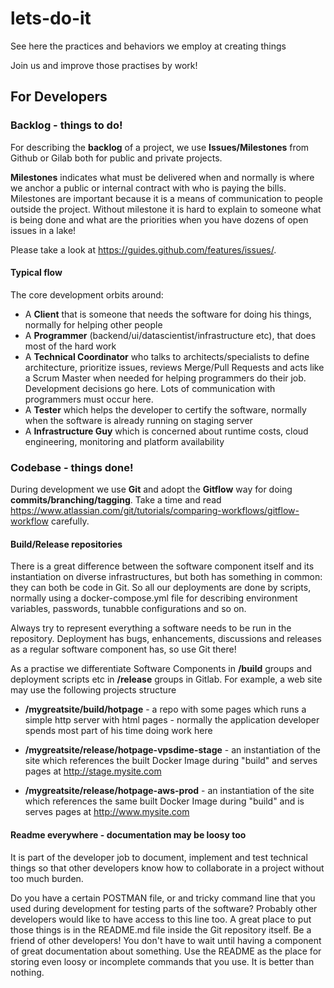 # lets-do-it
See here the practices and behaviors we employ at creating things

Join us and improve those practises by work!

## For Developers

### Backlog - things to do!

For describing the **backlog** of a project, we use **Issues/Milestones** from Github or Gilab both for public and private projects.

**Milestones** indicates what must be delivered when and normally is where we anchor a public or internal contract with who is paying the bills. Milestones are important because it is a means of communication to people outside the project. Without milestone it is hard to explain to someone what is being done and what are the priorities when you have dozens of open issues in a lake!

Please take a look at https://guides.github.com/features/issues/.

#### Typical flow

The core development orbits around:

* A **Client** that is someone that needs the software for doing his things, normally for helping other people
* A **Programmer** (backend/ui/datascientist/infrastructure etc), that does most of the hard work
* A **Technical Coordinator** who talks to architects/specialists to define architecture, prioritize issues, reviews Merge/Pull Requests and acts like a Scrum Master when needed for helping programmers do their job. Development decisions go here. Lots of communication with programmers must occur here.
* A **Tester** which helps the developer to certify the software, normally when the software is already running on staging server
* A **Infrastructure Guy** which is concerned about runtime costs, cloud engineering, monitoring and platform availability

### Codebase - things done!

During development we use **Git** and adopt the **Gitflow** way for doing **commits/branching/tagging**.
Take a time and read https://www.atlassian.com/git/tutorials/comparing-workflows/gitflow-workflow carefully.

#### Build/Release repositories

There is a great difference between the software component itself and its instantiation on diverse infrastructures, but both has something in common: they can both be code in Git. So all our deployments are done by scripts, normally using a docker-compose.yml file for describing environment variables, passwords, tunabble configurations and so on.

Always try to represent everything a software needs to be run in the repository. Deployment has bugs, enhancements, discussions and releases as a regular software component has, so use Git there!

As a practise we differentiate Software Components in **/build** groups and deployment scripts etc in **/release** groups in Gitlab. For example, a web site may use the following projects structure

* **/mygreatsite/build/hotpage** - a repo with some pages which runs a simple http server with html pages - normally the application developer spends most part of his time doing work here

* **/mygreatsite/release/hotpage-vpsdime-stage** - an instantiation of the site which references the built Docker Image during "build" and serves pages at http://stage.mysite.com

* **/mygreatsite/release/hotpage-aws-prod** - an instantiation of the site which references the same built Docker Image during "build" and is serves pages at http://www.mysite.com

#### Readme everywhere - documentation may be loosy too

It is part of the developer job to document, implement and test technical things so that other developers know how to collaborate in a project without too much burden.

Do you have a certain POSTMAN file, or and tricky command line that you used during development for testing parts of the software? Probably other developers would like to have access to this line too. A great place to put those things is in the README.md file inside the Git repository itself. Be a friend of other developers! You don't have to wait until having a component of great documentation about something. Use the README as the place for storing even loosy or incomplete commands that you use. It is better than nothing.



